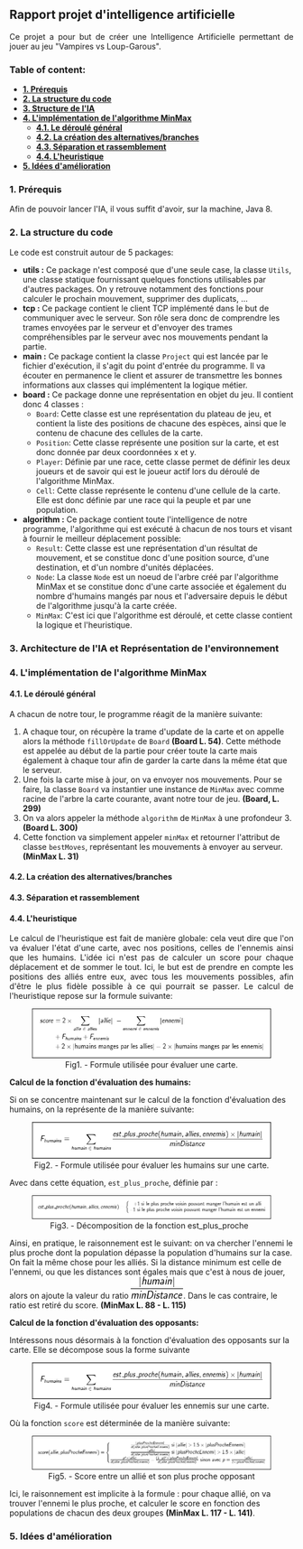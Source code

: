 ## Rapport projet d'intelligence artificielle 

<p align="justify">Ce projet a pour but de créer une Intelligence Artificielle permettant de jouer au jeu "Vampires vs Loup-Garous".</p>

### Table of content: 
+ **[1. Prérequis](#prerequisites)**
+ **[2. La structure du code](#code_structure)**
+ **[3. Structure de l'IA](#ia_struct)**
+ **[4. L'implémentation de l'algorithme MinMax](#alg_implementation)**
  + **[4.1. Le déroulé général](#general_behavior)**
  + **[4.2. La création des alternatives/branches](#branches)**
  + **[4.3. Séparation et rassemblement](#split_merge)**
  + **[4.4. L'heuristique](#heuristic)**
+ **[5. Idées d'amélioration](#next_steps)**

### 1. Prérequis  <a name="prerequisites"></a>

<p align="justify">Afin de pouvoir lancer l'IA, il vous suffit d'avoir, sur la machine, Java 8.</p>

### 2. La structure du code <a name="code_structure"></a>

<p align="justify">Le code est construit autour de 5 packages:

- **utils :** Ce package n'est composé que d'une seule case, la classe `Utils`, une classe statique fournissant quelques fonctions utilisables par d'autres packages. On y retrouve notamment des fonctions pour calculer le prochain mouvement, supprimer des duplicats, ...
- **tcp :** Ce package contient le client TCP implémenté dans le but de communiquer avec le serveur. Son rôle sera donc de comprendre les trames envoyées par le serveur et d'envoyer des trames compréhensibles par le serveur avec nos mouvements pendant la partie.
- **main :** Ce package contient la classe `Project` qui est lancée par le fichier d'exécution, il s'agit du point d'entrée du programme. Il va écouter en permanence le client et assurer de transmettre les bonnes informations aux classes qui implémentent la logique métier.
- **board :** Ce package donne une représentation en objet du jeu. Il contient donc 4 classes : 
  - `Board`: Cette classe est une représentation du plateau de jeu, et contient la liste des positions de chacune des espèces, ainsi que le contenu de chacune des cellules de la carte.
  - `Position`: Cette classe représente une position sur la carte, et est donc donnée par deux coordonnées x et y.
  - `Player`: Définie par une race, cette classe permet de définir les deux joueurs et de savoir qui est le joueur actif lors du déroulé de l'algorithme MinMax.
  - `Cell`: Cette classe représente le contenu d'une cellule de la carte. Elle est donc définie par une race qui la peuple et par une population.
- **algorithm :** Ce package contient toute l'intelligence de notre programme, l'algorithme qui est exécuté à chacun de nos tours et visant à fournir le meilleur déplacement possible:
  - `Result`: Cette classe est une représentation d'un résultat de mouvement, et se constitue donc d'une position source, d'une destination, et d'un nombre d'unités déplacées.
  - `Node`: La classe `Node` est un noeud de l'arbre créé par l'algorithme MinMax et se constitue donc d'une carte associée et également du nombre d'humains mangés par nous et l'adversaire depuis le début de l'algorithme jusqu'à la carte créée.
  - `MinMax`: C'est ici que l'algorithme est déroulé, et cette classe contient la logique et l'heuristique. </p>
  
### 3. Architecture de l'IA et Représentation de l'environnement <a name="ia_struct"></a>
  
### 4. L'implémentation de l'algorithme MinMax <a name="alg_implementation"></a>

#### 4.1. Le déroulé général <a name="general_behavior"></a>

<p align="justify">A chacun de notre tour, le programme réagit de la manière suivante:

1. A chaque tour, on récupère la trame d'update de la carte et on appelle alors la méthode `fillOrUpdate` de `Board` **(Board L. 54)**. Cette méthode est appelée au début de la partie pour créer toute la carte mais également à chaque tour afin de garder la carte dans la même état que le serveur.
2. Une fois la carte mise à jour, on va envoyer nos mouvements. Pour se faire, la classe `Board` va instantier une instance de `MinMax` avec comme racine de l'arbre la carte courante, avant notre tour de jeu. **(Board, L. 299)**
3. On va alors appeler la méthode `algorithm` de `MinMax` à une profondeur 3. **(Board L. 300)**
4. Cette fonction va simplement appeler `minMax` et retourner l'attribut de classe `bestMoves`, représentant les mouvements à envoyer au serveur. **(MinMax L. 31)**
</p>

#### 4.2. La création des alternatives/branches <a name="branches"></a>

#### 4.3. Séparation et rassemblement <a name="split_merge"></a>

#### 4.4. L'heuristique <a name="heuristic"></a>

<p align="justify">Le calcul de l'heuristique est fait de manière globale: cela veut dire que l'on va évaluer l'état d'une carte, avec nos positions, celles de l'ennemis ainsi que les humains. L'idée ici n'est pas de calculer un score pour chaque déplacement et de sommer le tout. Ici, le but est de prendre en compte les positions des alliés entre eux, avec tous les mouvements possibles, afin d'être le plus fidèle possible à ce qui pourrait se passer. Le calcul de l'heuristique repose sur la formule suivante:</p>

<figure>
  <p align="center">
    <img src="./report/heuristic_full.png"/>
    <br>Fig1. - Formule utilisée pour évaluer une carte.
  </p>
</figure>

**Calcul de la fonction d'évaluation des humains:**

Si on se concentre maintenant sur le calcul de la fonction d'évaluation des humains, on la représente de la manière suivante:

<figure>
  <p align="center">
    <img src="./report/heuristic_humans.png"/>
    <br>Fig2. - Formule utilisée pour évaluer les humains sur une carte.
  </p>
</figure>

Avec dans cette équation, `est_plus_proche`, définie par : 

<figure>
  <p align="center">
    <img src="./report/is_nearest.png"/>
    <br>Fig3. - Décomposition de la fonction est_plus_proche
  </p>
</figure>

Ainsi, en pratique, le raisonnement est le suivant: on va chercher l'ennemi le plus proche dont la population dépasse la population d'humains sur la case. On fait la même chose pour les alliés. Si la distance minimum est celle de l'ennemi, ou que les distances sont égales mais que c'est à nous de jouer, alors on ajoute la valeur du ratio ![human ratio](./report/human_ratio.png "Nombre d'humains / distance minimale"). Dans le cas contraire, le ratio est retiré du score. **(MinMax L. 88 - L. 115)**

**Calcul de la fonction d'évaluation des opposants:**

Intéressons nous désormais à la fonction d'évaluation des opposants sur la carte. Elle se décompose sous la forme suivante

<figure>
  <p align="center">
    <img src="./report/heuristic_humans.png"/>
    <br>Fig4. - Formule utilisée pour évaluer les ennemis sur une carte.
  </p>
</figure>

Où la fonction `score` est déterminée de la manière suivante:

<figure>
  <p align="center">
    <img src="./report/score_ennemi_allie.png"/>
    <br>Fig5. - Score entre un allié et son plus proche opposant
  </p>
</figure>

Ici, le raisonnement est implicite à la formule : pour chaque allié, on va trouver l'ennemi le plus proche, et calculer le score en fonction des populations de chacun des deux groupes **(MinMax L. 117 - L. 141)**.

### 5. Idées d'amélioration <a name="next_steps"></a>
